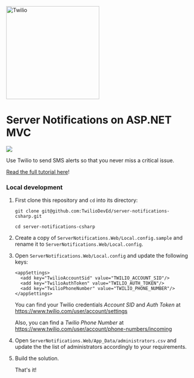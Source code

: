 <a href="https://www.twilio.com">
  <img src="https://static0.twilio.com/marketing/bundles/marketing/img/logos/wordmark-red.svg" alt="Twilio" width="250" />
</a>

# Server Notifications on ASP.NET MVC

![](https://github.com/TwilioDevEd/server-notifications-csharp/workflows/NetFx/badge.svg)

Use Twilio to send SMS alerts so that you never miss a critical issue.

[Read the full tutorial here](https://www.twilio.com/docs/tutorials/walkthrough/server-notifications/csharp/mvc)!

### Local development

1. First clone this repository and `cd` into its directory:
   ```
   git clone git@github.com:TwilioDevEd/server-notifications-csharp.git

   cd server-notifications-csharp
   ```

2. Create a copy of `ServerNotifications.Web/Local.config.sample` and rename it to
   `ServerNotifications.Web/Local.config`.

3. Open `ServerNotifications.Web/Local.config` and update the following keys:
   ```
   <appSettings>
     <add key="TwilioAccountSid" value="TWILIO_ACCOUNT_SID"/>
     <add key="TwilioAuthToken" value="TWILIO_AUTH_TOKEN"/>
     <add key="TwilioPhoneNumber" value="TWILIO_PHONE_NUMBER"/>
   </appSettings>
   ```

   You can find your Twilio credentials _Account SID_ and _Auth Token_ at
   https://www.twilio.com/user/account/settings

   Also, you can find a _Twilio Phone Number_ at
   https://www.twilio.com/user/account/phone-numbers/incoming

4. Open `ServerNotifications.Web/App_Data/administrators.csv` and update the the
   list of administrators accordingly to your requirements.

5. Build the solution.

   That's it!
